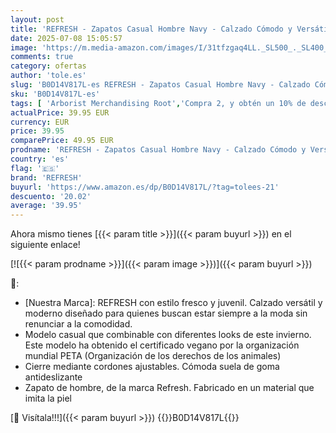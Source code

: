 ```yaml
---
layout: post
title: 'REFRESH - Zapatos Casual Hombre Navy - Calzado Cómodo y Versátil - Moda Casual - Modelo 17218603  Talla 41 '
date: 2025-07-08 15:05:57
image: 'https://m.media-amazon.com/images/I/31tfzgaq4LL._SL500_._SL400_.jpg'
comments: true
category: ofertas
author: 'tole.es'
slug: 'B0D14V817L-es REFRESH - Zapatos Casual Hombre Navy - Calzado Cómodo y...'
sku: 'B0D14V817L-es'
tags: [ 'Arborist Merchandising Root','Compra 2, y obtén un 10% de descuento','Compra 2, y obtén un 10% de descuento_Shoes2','Moda','Moda Hombre','Self Service','Special Features Stores','Zapatillas casual para hombre','Zapatillas deportivas y de moda para hombre','Zapatos para hombre','c8538d25-3af9-48d3-aeff-5f3ce5572a36_0','c8538d25-3af9-48d3-aeff-5f3ce5572a36_6301','refresh','zapatos','🇪🇸', ]
actualPrice: 39.95 EUR
currency: EUR
price: 39.95
comparePrice: 49.95 EUR
prodname: 'REFRESH - Zapatos Casual Hombre Navy - Calzado Cómodo y Versátil - Moda Casual - Modelo 17218603  Talla 41 '
country: 'es'
flag: '🇪🇸'
brand: 'REFRESH'
buyurl: 'https://www.amazon.es/dp/B0D14V817L/?tag=tolees-21'
descuento: '20.02'
average: '39.95'
---
```


Ahora mismo tienes [{{< param title >}}]({{< param buyurl >}}) en el siguiente enlace!

[![{{< param prodname >}}]({{< param image >}})]({{< param buyurl >}})

🔎:

- [Nuestra Marca]: REFRESH con estilo fresco y juvenil. Calzado versátil y moderno diseñado para quienes buscan estar siempre a la moda sin renunciar a la comodidad.
- Modelo casual que combinable con diferentes looks de este invierno. Este modelo ha obtenido el certificado vegano por la organización mundial PETA (Organización de los derechos de los animales)
- Cierre mediante cordones ajustables. Cómoda suela de goma antideslizante
- Zapato de hombre, de la marca Refresh. Fabricado en un material que imita la piel

[🛒 Visítala!!!]({{< param buyurl >}})
{{<world>}}B0D14V817L{{</world>}}
